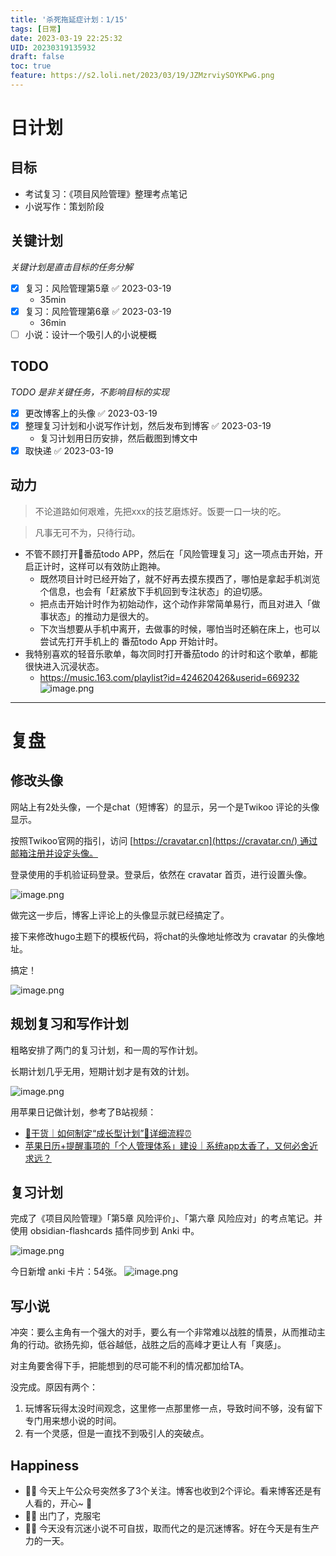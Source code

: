 ```yaml
---
title: '杀死拖延症计划：1/15'
tags: [日常]
date: 2023-03-19 22:25:32
UID: 20230319135932
draft: false
toc: true
feature: https://s2.loli.net/2023/03/19/JZMzrviySOYKPwG.png
---
```


# 日计划
## 目标
- 考试复习：《项目风险管理》整理考点笔记
- 小说写作：策划阶段

## 关键计划
*关键计划是直击目标的任务分解*
- [x] 复习：风险管理第5章 ✅ 2023-03-19
	- 35min
- [x] 复习：风险管理第6章 ✅ 2023-03-19
	- 36min
- [ ] 小说：设计一个吸引人的小说梗概

<!--more-->

## TODO
*TODO 是非关键任务，不影响目标的实现*
- [x] 更改博客上的头像 ✅ 2023-03-19
- [x] 整理复习计划和小说写作计划，然后发布到博客 ✅ 2023-03-19
	- 复习计划用日历安排，然后截图到博文中
- [x] 取快递 ✅ 2023-03-19

## 动力
>不论道路如何艰难，先把xxx的技艺磨炼好。饭要一口一块的吃。

> 凡事无可不为，只待行动。

- 不管不顾打开🍅番茄todo APP，然后在「风险管理复习」这一项点击开始，开启正计时，这样可以有效防止跑神。
	- 既然项目计时已经开始了，就不好再去摸东摸西了，哪怕是拿起手机浏览个信息，也会有「赶紧放下手机回到专注状态」的迫切感。
	- 把点击开始计时作为初始动作，这个动作非常简单易行，而且对进入「做事状态」的推动力是很大的。
	- 下次当想要从手机中离开，去做事的时候，哪怕当时还躺在床上，也可以尝试先打开手机上的 番茄todo App 开始计时。
- 我特别喜欢的轻音乐歌单，每次同时打开番茄todo 的计时和这个歌单，都能很快进入沉浸状态。
	- https://music.163.com/playlist?id=424620426&userid=669232
		![image.png](https://s2.loli.net/2023/03/19/28VHXUr5FYiOjvJ.png)


---

# 复盘
## 修改头像
网站上有2处头像，一个是chat（短博客）的显示，另一个是Twikoo 评论的头像显示。

按照Twikoo官网的指引，访问 [https://cravatar.cn](https://cravatar.cn/) 通过邮箱注册并设定头像。

登录使用的手机验证码登录。登录后，依然在 cravatar 首页，进行设置头像。

![image.png](https://s2.loli.net/2023/03/19/ekuaALCdbR7PMqn.png)

做完这一步后，博客上评论上的头像显示就已经搞定了。

接下来修改hugo主题下的模板代码，将chat的头像地址修改为 cravatar 的头像地址。

搞定！

![image.png](https://s2.loli.net/2023/03/19/DAKwGmibQUIgv8V.png)


## 规划复习和写作计划

粗略安排了两门的复习计划，和一周的写作计划。

长期计划几乎无用，短期计划才是有效的计划。

![image.png](https://s2.loli.net/2023/03/19/JZMzrviySOYKPwG.png)

用苹果日记做计划，参考了B站视频：
- [📝干货｜如何制定“成长型计划”🧠详细流程⏰](https://www.bilibili.com/video/BV1n24y1u7NH)
- [苹果日历+提醒事项的「个人管理体系」建设｜系统app太香了，又何必舍近求远？](https://www.bilibili.com/video/BV1rf4y1t7sZ/?share_source=copy_web&vd_source=f44b1cb3a4e56e90e1d1c75ac3c8c242)

## 复习计划

完成了《项目风险管理》「第5章 风险评价」、「第六章 风险应对」的考点笔记。并使用 obsidian-flashcards 插件同步到 Anki 中。

![image.png](https://s2.loli.net/2023/03/19/6lBGAzVkaOTywbN.png)


今日新增 anki 卡片：54张。
![image.png](https://s2.loli.net/2023/03/19/DxCfslTgSABZ1VY.png)

## 写小说
冲突：要么主角有一个强大的对手，要么有一个非常难以战胜的情景，从而推动主角的行动。欲扬先抑，低谷越低，战胜之后的高峰才更让人有「爽感」。

对主角要舍得下手，把能想到的尽可能不利的情况都加给TA。

没完成。原因有两个：
1. 玩博客玩得太没时间观念，这里修一点那里修一点，导致时间不够，没有留下专门用来想小说的时间。
2. 有一个灵感，但是一直找不到吸引人的突破点。


## Happiness
- 👍🏻 今天上午公众号突然多了3个关注。博客也收到2个评论。看来博客还是有人看的，开心~ 🎉  
- 👍🏻 出门了，克服宅
- 👍🏻 今天没有沉迷小说不可自拔，取而代之的是沉迷博客。好在今天是有生产力的一天。